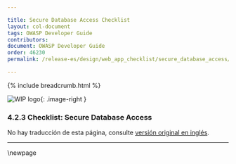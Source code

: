```yaml
---

title: Secure Database Access Checklist
layout: col-document
tags: OWASP Developer Guide
contributors:
document: OWASP Developer Guide
order: 46230
permalink: /release-es/design/web_app_checklist/secure_database_access/

---
```


{% include breadcrumb.html %}

<style type="text/css">
.image-right {
  height: 180px;
  display: block;
  margin-left: auto;
  margin-right: auto;
  float: right;
}
</style>

![WIP logo](../../../assets/images/dg_wip.png "Trabajo en curso"){: .image-right }

### 4.2.3 Checklist: Secure Database Access

No hay traducción de esta página, consulte [versión original en inglés][release060203].

----

[release060203]: https://github.com/OWASP/www-project-developer-guide/blob/main/release/06-design/02-web-app-checklist/03-secure-database-access.md

\newpage
